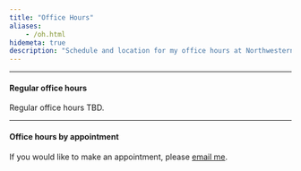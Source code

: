 ```yaml
---
title: "Office Hours"
aliases:
    - /oh.html
hidemeta: true
description: "Schedule and location for my office hours at Northwestern University."
---
```


--- 

#### Regular office hours

Regular office hours TBD. 

---

#### Office hours by appointment

If you would like to make an appointment, please [email me](cdavis@u.northestern.edu).
